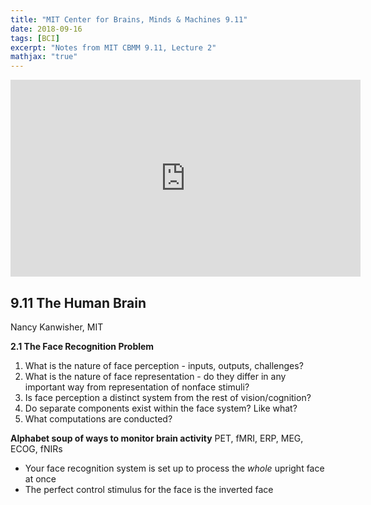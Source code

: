 ```yaml
---
title: "MIT Center for Brains, Minds & Machines 9.11"
date: 2018-09-16
tags: [BCI]
excerpt: "Notes from MIT CBMM 9.11, Lecture 2"
mathjax: "true"
---
```


<iframe src="https://www.youtube.com/embed/H2HFzAYRwSM" width="560" height="315" frameborder="0"> </iframe>

## 9.11 The Human Brain
Nancy Kanwisher, MIT

**2.1 The Face Recognition Problem**
1. What is the nature of face perception - inputs, outputs, challenges?
2. What is the nature of face representation - do they differ in any important way from representation of nonface stimuli?
3. Is face perception a distinct system from the rest of vision/cognition?
4. Do separate components exist within the face system? Like what?
5. What computations are conducted?

**Alphabet soup of ways to monitor brain activity**
PET, fMRI, ERP, MEG, ECOG, fNIRs

- Your face recognition system is set up to process the *whole* upright face at once
- The perfect control stimulus for the face is the inverted face

